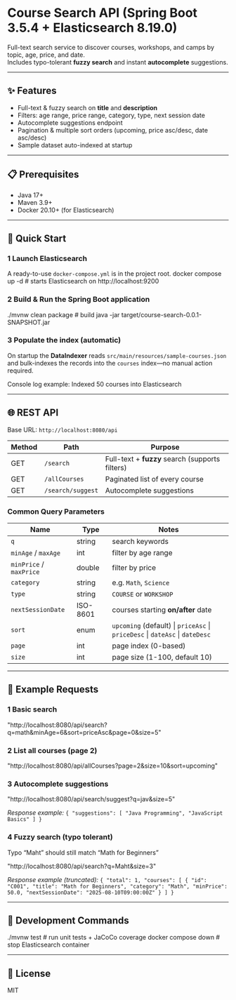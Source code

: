 # Course Search API (Spring Boot 3.5.4 + Elasticsearch 8.19.0)

Full-text search service to discover courses, workshops, and camps by topic, age, price, and date.  
Includes typo-tolerant **fuzzy search** and instant **autocomplete** suggestions.

---

## ✨ Features
- Full-text & fuzzy search on **title** and **description**
- Filters: age range, price range, category, type, next session date
- Autocomplete suggestions endpoint
- Pagination & multiple sort orders (upcoming, price asc/desc, date asc/desc)
- Sample dataset auto-indexed at startup

---

## 📋 Prerequisites
- Java 17+
- Maven 3.9+
- Docker 20.10+ (for Elasticsearch)

---

## 🚀 Quick Start

### 1  Launch Elasticsearch
A ready-to-use `docker-compose.yml` is in the project root.
docker compose up -d # starts Elasticsearch on http://localhost:9200


### 2  Build & Run the Spring Boot application
./mvnw clean package # build
java -jar target/course-search-0.0.1-SNAPSHOT.jar


### 3  Populate the index (automatic)
On startup the **DataIndexer** reads `src/main/resources/sample-courses.json`  
and bulk-indexes the records into the `courses` index—no manual action required.

Console log example:
Indexed 50 courses into Elasticsearch


---

## 🌐 REST API

Base URL: `http://localhost:8080/api`

| Method | Path | Purpose |
| ------ | ---- | ------- |
| GET | `/search` | Full-text + **fuzzy** search (supports filters) |
| GET | `/allCourses` | Paginated list of every course |
| GET | `/search/suggest` | Autocomplete suggestions |

### Common Query Parameters

| Name | Type | Notes |
| ---- | ---- | ----- |
| `q` | string | search keywords |
| `minAge` / `maxAge` | int | filter by age range |
| `minPrice` / `maxPrice` | double | filter by price |
| `category` | string | e.g. `Math`, `Science` |
| `type` | string | `COURSE` or `WORKSHOP` |
| `nextSessionDate` | ISO-8601 | courses starting **on/after** date |
| `sort` | enum | `upcoming` (default) \| `priceAsc` \| `priceDesc` \| `dateAsc` \| `dateDesc` |
| `page` | int | page index (0-based) |
| `size` | int | page size (1-100, default 10) |

---

## 🔗 Example Requests

### 1  Basic search
"http://localhost:8080/api/search?q=math&minAge=6&sort=priceAsc&page=0&size=5"

### 2  List all courses (page 2)
"http://localhost:8080/api/allCourses?page=2&size=10&sort=upcoming"

### 3  Autocomplete suggestions
"http://localhost:8080/api/search/suggest?q=jav&size=5"

_Response example:_
``{
"suggestions": [
"Java Programming",
"JavaScript Basics"
]
}``

### 4  Fuzzy search (typo tolerant)
Typo “Maht” should still match “Math for Beginners”

"http://localhost:8080/api/search?q=Maht&size=3"

_Response example (truncated):_
``{
"total": 1,
"courses": [
{
"id": "C001",
"title": "Math for Beginners",
"category": "Math",
"minPrice": 50.0,
"nextSessionDate": "2025-08-10T09:00:00Z"
}
]
}``

---

## 🧪 Development Commands
./mvnw test # run unit tests + JaCoCo coverage
docker compose down # stop Elasticsearch container

---

## 📄 License
MIT

